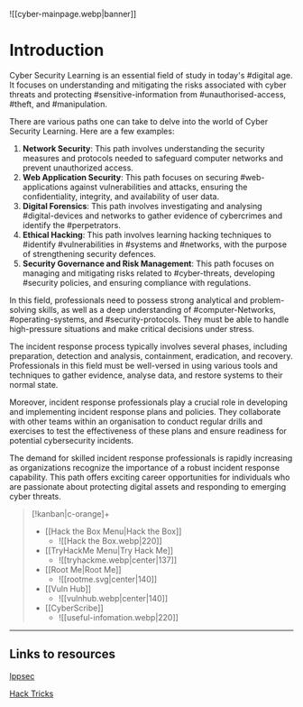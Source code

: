 ![[cyber-mainpage.webp|banner]]
# Introduction

Cyber Security Learning is an essential field of study in today's #digital age. It focuses on understanding and mitigating the risks associated with cyber threats and protecting #sensitive-information from #unauthorised-access, #theft, and #manipulation.

There are various paths one can take to delve into the world of Cyber Security Learning. Here are a few examples:

1. **Network Security**: This path involves understanding the security measures and protocols needed to safeguard computer networks and prevent unauthorized access.
2. **Web Application Security**: This path focuses on securing #web-applications against vulnerabilities and attacks, ensuring the confidentiality, integrity, and availability of user data.
3. **Digital Forensics**: This path involves investigating and analysing #digital-devices and networks to gather evidence of cybercrimes and identify the #perpetrators.
4. **Ethical Hacking**: This path involves learning hacking techniques to #identify #vulnerabilities in #systems and #networks, with the purpose of strengthening security defences.
5. **Security Governance and Risk Management**: This path focuses on managing and mitigating risks related to #cyber-threats, developing #security policies, and ensuring compliance with regulations.

In this field, professionals need to possess strong analytical and problem-solving skills, as well as a deep understanding of #computer-Networks, #operating-systems, and #security-protocols. They must be able to handle high-pressure situations and make critical decisions under stress.

The incident response process typically involves several phases, including preparation, detection and analysis, containment, eradication, and recovery. Professionals in this field must be well-versed in using various tools and techniques to gather evidence, analyse data, and restore systems to their normal state.

Moreover, incident response professionals play a crucial role in developing and implementing incident response plans and policies. They collaborate with other teams within an organisation to conduct regular drills and exercises to test the effectiveness of these plans and ensure readiness for potential cybersecurity incidents.

The demand for skilled incident response professionals is rapidly increasing as organizations recognize the importance of a robust incident response capability. This path offers exciting career opportunities for individuals who are passionate about protecting digital assets and responding to emerging cyber threats.

> [!kanban|c-orange]+
> - [[Hack the Box Menu|Hack the Box]]
> 	- ![[Hack the Box.webp|220]]
> - [[TryHackMe Menu|Try Hack Me]]
> 	- ![[tryhackme.webp|center|137]]
> - [[Root Me|Root Me]]
> 	- ![[rootme.svg|center|140]]
> - [[Vuln Hub]]
> 	- ![[vulnhub.webp|center|140]]
> - [[CyberScribe]]
>     - ![[useful-infomation.webp|220]]

---

## Links to resources

[Ippsec](https://ippsec.rocks/)

[Hack Tricks](http://book.hacktricks.xyz)
